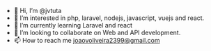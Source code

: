 - 👋 Hi, I’m @jvtuta
- 👀 I’m interested in php, laravel, nodejs, javascript, vuejs and react. 
- 🌱 I’m currently learning Laravel and react
- 💞️ I’m looking to collaborate on Web and API development.
- 📫 How to reach me joaovoliveira2399@gmail.com

<!---
jvtuta/jvtuta is a ✨ special ✨ repository because its `README.md` (this file) appears on your GitHub profile.
You can click the Preview link to take a look at your changes.
--->
